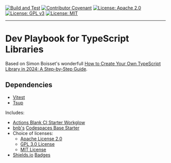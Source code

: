 [![Build and Test](https://github.com/devplaybooks/ts_lib_tsup_vitest/actions/workflows/CI.yml/badge.svg)](https://github.com/devplaybooks/ts_lib_tsup_vitest/actions/workflows/CI.yml)
[![Contributor Covenant](https://img.shields.io/badge/Contributor%20Covenant-2.1-4baaaa.svg)](CODE_OF_CONDUCT.md)
[![License: Apache 2.0](https://img.shields.io/badge/license-Apache%202.0-blue?style=flat-square)](LICENSE-APACHE)
[![License: GPL v3](https://img.shields.io/badge/License-GPLv3-blue.svg)](LICENSE-GPLv3)
[![License: MIT](https://img.shields.io/badge/license-MIT-blue?style=flat-square)](LICENSE-MIT)

---

# Dev Playbook for TypeScript Libraries

Based on Simon Boisset's wonderfull [How to Create Your Own TypeScript Library in 2024: A Step-by-Step Guide](https://simonboisset.com/blog/create-typescript-library-tsup).

## Dependencies

- [Vitest](https://vitest.dev/)
- [Tsup](https://tsup.egoist.dev/)

Includes:


* [Actions Blank CI Starter Workglow](https://github.com/actions/starter-workflows/blob/main/ci/blank.yml)
* [bnb's](https://github.com/bnb) [Codespaces Base Starter](https://github.com/codespaces-examples/base)
* Choice of licenses:
    * [Apache License 2.0](https://www.apache.org/licenses/LICENSE-2.0)
    * [GPL 3.0 License](https://www.gnu.org/licenses/gpl-3.0.en.html)
    * [MIT License](https://opensource.org/license/mit/)
* [Shields.io](https://shields.io/) [Badges](https://github.com/badges/shields)
